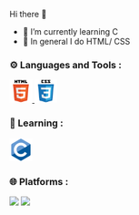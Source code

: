 <!--<p align="left"> <img src="https://komarev.com/ghpvc/?username=osiris0110&label=Profile%20views&color=0e75b6&style=flat" alt="osiris0110" /> </p>-->
 Hi there :wave:

- :seedling: I’m currently learning C
- :pencil: In general I do HTML/ CSS

<h3 align="left"> ⚙️ Languages and Tools :</h3>
<p align="left"> <a href="https://www.w3.org/html/" target="_blank"> <img src="https://raw.githubusercontent.com/devicons/devicon/master/icons/html5/html5-original-wordmark.svg" alt="html5" width="40" height="40"/> </a> <a href="https://www.w3schools.com/css/" target="_blank"> <img src="https://raw.githubusercontent.com/devicons/devicon/master/icons/css3/css3-original-wordmark.svg" alt="css3" width="40" height="40"/> </a> </p>

<h3 align="left"> 📖 Learning : </h3>
<img src="https://raw.githubusercontent.com/devicons/devicon/master/icons/c/c-original.svg" alt="c" width="40" height="40"/> </a> </p>

<h3 align="left"> 🌐 Platforms : </h3>
<a href="https://tryhackme.com/p/Osiris0110"><img src="https://media.discordapp.net/attachments/772922600748875786/902231368912744468/Osiris0110.png"></a> <img src="https://www.codewars.com/users/Osiris0110/badges/large">

